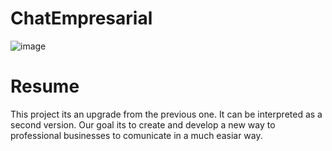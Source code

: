 # ChatEmpresarial

![image](https://github.com/T3nco/ChatEmpresarial/assets/86982363/91718702-81d6-426d-a172-06eb65a631f1)


# Resume

This project its an upgrade from the previous one. It can be interpreted as a second version.
Our goal its to create and develop a new way to professional businesses to comunicate in a
much easiar way.


